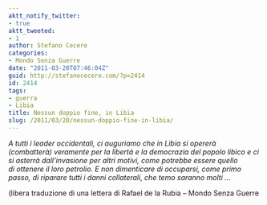 ```yaml
---
aktt_notify_twitter:
- true
aktt_tweeted:
- 1
author: Stefano Cecere
categories:
- Mondo Senza Guerre
date: "2011-03-20T07:46:04Z"
guid: http://stefanocecere.com/?p=2414
id: 2414
tags:
- guerra
- Libia
title: Nessun doppio fine, in Libia
slug: /2011/03/20/nessun-doppio-fine-in-libia/
---
```


_A tutti i leader occidentali, ci auguriamo che in Libia si opererà (combatterà) veramente per la libertà e la democrazia del popolo libico e ci si asterrà dall&#8217;invasione per altri motivi, come potrebbe essere quello di ottenere il loro petrolio. E non dimenticare di occuparsi, come primo passo, di riparare tutti i danni collaterali, che temo saranno molti &#8230;_

_<span style="font-style: normal">(libera traduzione di una lettera di Rafael de la Rubia &#8211; Mondo Senza Guerre</span>_